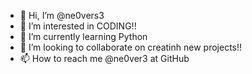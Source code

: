 - 👋 Hi, I’m @ne0vers3
- 👀 I’m interested in CODING!!
- 🌱 I’m currently learning Python
- 💞️ I’m looking to collaborate on creatinh new projects!!
- 📫 How to reach me @ne0ver3 at GitHub

<!---
ne0vers3/ne0vers3 is a ✨ special ✨ repository because its `README.md` (this file) appears on your GitHub profile.
You can click the Preview link to take a look at your changes.
--->
